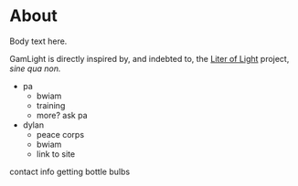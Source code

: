 # About #

Body text here.

GamLight is directly inspired by, and indebted to, the [Liter of Light][] project, _sine qua non._

- pa
  - bwiam
  - training
  - more? ask pa
- dylan
  - peace corps
  - bwiam
  - link to site

contact info
getting bottle bulbs

[Liter of Light]: http://aliteroflight.org